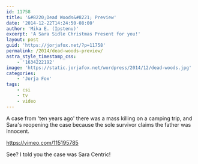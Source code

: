 ```yaml
---
id: 11758
title: '&#8220;Dead Woods&#8221; Preview'
date: '2014-12-22T14:24:50-08:00'
author: 'Mika E. (Ipstenu)'
excerpt: 'A Sara Sidle Christmas Present for you!'
layout: post
guid: 'https://jorjafox.net/?p=11758'
permalink: /2014/dead-woods-preview/
astra_style_timestamp_css:
    - '1634222192'
image: 'https://static.jorjafox.net/wordpress/2014/12/dead-woods.jpg'
categories:
    - 'Jorja Fox'
tags:
    - csi
    - tv
    - video
---
```


A case from 'ten years ago' there was a mass killing on a camping trip, and Sara's reopening the case because the sole survivor claims the father was innocent.

https://vimeo.com/115195785

See? I told you the case was Sara Centric!